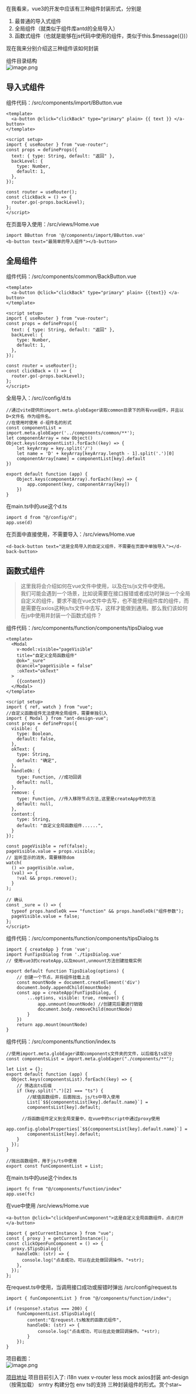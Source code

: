 在我看来，vue3的开发中应该有三种组件封装形式，分别是<br/>
1. 最普通的导入式组件<br/>
2. 全局组件（就类似于组件库antd的全局导入）<br/>
3. 函数式组件（也就是能够在js代码中使用的组件，类似于this.$message({})）<br/>

现在我来分别介绍这三种组件该如何封装

组件目录结构<br/>
![image.png](https://p6-juejin.byteimg.com/tos-cn-i-k3u1fbpfcp/110a543422174c5b872ec95c63e31b6b~tplv-k3u1fbpfcp-watermark.image?)

## 导入式组件
组件代码：/src/components/import/BButton.vue
```
<template>
  <a-button @click="clickBack" type="primary" plain> {{ text }} </a-button>
</template>

<script setup>
import { useRouter } from "vue-router";
const props = defineProps({
  text: { type: String, default: "返回" },
  backLevel: {
    type: Number,
    default: 1,
  },
});

const router = useRouter();
const clickBack = () => {
  router.go(-props.backLevel);
};
</script>
```
在页面导入使用：/src/views/Home.vue
```
import BButton from '@/components/import/BButton.vue'
<b-button text="最简单的导入组件"></b-button>
```

## 全局组件
组件代码：/src/components/common/BackButton.vue
```
<template>
  <a-button @click="clickBack" type="primary" plain> {{text}} </a-button>
</template>

<script setup>
import { useRouter } from "vue-router";
const props = defineProps({
  text: { type: String, default: "返回" },
  backLevel: {
    type: Number,
    default: 1,
  },
});

const router = useRouter();
const clickBack = () => {
  router.go(-props.backLevel);
};
</script>
```
全局导入：/src//config/d.ts
```
//通过vite提供的import.meta.globEager读取common目录下的所有vue组件，并且以 D+文件名 作为组件名。
//在使用时使用 d-组件名的形式
const componentList = import.meta.globEager('../components/common/**');
let componentArray = new Object()
Object.keys(componentList).forEach((key) => {
    let keyArray = key.split('/')
    let name = 'D' + keyArray[keyArray.length - 1].split('.')[0]
    componentArray[name] = componentList[key].default
})

export default function (app) {
    Object.keys(componentArray).forEach((key) => {
        app.component(key, componentArray[key])
    })
}
```
在main.ts中的use这个d.ts
```
import d from "@/config/d";
app.use(d)
```
在页面中直接使用，不需要导入：/src/views/Home.vue
```
<d-back-button text="这是全局导入的自定义组件，不需要在页面中单独导入"></d-back-button>
```

## 函数式组件
>这里我将会介绍如何在vue文件中使用，以及在ts/js文件中使用。<br/>
我们可能会遇到一个场景，比如说需要在接口报错或者成功时弹出一个全局自定义的组件，要求不能在vue文件中去写，也不能使用组件库的组件，而是需要在axios这种js/ts文件中去写，这样才能做到通用。那么我们该如何在js中使用并封装一个函数式组件？

组件代码：/src/components/function/components/tipsDialog.vue
```
<template>
  <Modal
    v-model:visible="pageVisible"
    title="自定义全局函数组件"
    @ok="_sure"
    @cancel="pageVisible = false"
    :okText="okText"
  >
    {{content}}
  </Modal>
</template>

<script setup>
import { ref, watch } from "vue";
//自定义函数组件无法使用全局组件，需要单独引入
import { Modal } from "ant-design-vue";
const props = defineProps({
  visible: {
    type: Boolean,
    default: false,
  },
  okText: {
    type: String,
    default: "确定",
  },
  handleOk: {
    type: Function, //成功回调
    default: null,
  },
  remove: {
    type: Function, //传入移除节点方法,这里是createApp中的方法
    default: null,
  },
  content:{
    type: String,
    default: "自定义全局函数组件......",
  }
});

const pageVisible = ref(false);
pageVisible.value = props.visible;
// 监听显示的消失，需要移除dom
watch(
  () => pageVisible.value,
  (val) => {
    !val && props.remove();
  }
);

// 确认
const _sure = () => {
  typeof props.handleOk === "function" && props.handleOk("组件参数");
  pageVisible.value = false;
};
</script>
```
组件代码：/src/components/function/components/tipsDialog.ts
```
import { createApp } from 'vue';
import FunTipsDialog from './tipsDialog.vue'
// 使用vue3的createApp,以及mount,unmount方法创建挂载实例

export default function TipsDialog(options) {
    // 创建一个节点，并将组件挂载上去
    const mountNode = document.createElement('div')
    document.body.appendChild(mountNode)
    const app = createApp(FunTipsDialog, {
        ...options, visible: true, remove() {
            app.unmount(mountNode) //创建完后要进行销毁
            document.body.removeChild(mountNode)
        }
    })
    return app.mount(mountNode)
}
```
组件代码：/src/components/function/index.ts
```
//使用import.meta.globEager读取components文件夹的文件，以后缀名ts区分
const componentsList = import.meta.globEager("./components/**");

let List = {}; 
export default function (app) {
  Object.keys(componentsList).forEach((key) => {
    // 筛选出ts后缀
    if (key.split(".")[2] === "ts") {
        //赋值函数组件，后面抛出，js/ts中导入使用
        List[`$${componentsList[key].default.name}`] =
        componentsList[key].default;

      //将函数组件定义到全局变量中，在vue中的script中通过proxy使用
      app.config.globalProperties[`$${componentsList[key].default.name}`] =
        componentsList[key].default;
    }
  });
}

//抛出函数组件，用于js/ts中使用
export const funComponentList = List;
```
在main.ts中的use这个index.ts
```
import fc from "@/components/function/index"
app.use(fc)
```
在vue中使用 /src/views/Home.vue
```
<a-button @click="clickOpenFunComponent">这是自定义全局函数组件，点击打开</a-button>

import { getCurrentInstance } from "vue";
const { proxy } = getCurrentInstance();
const clickOpenFunComponent = () => {
  proxy.$TipsDialog({
    handleOk: (str) => {
      console.log("点击成功，可以在此处做回调操作。"+str);
    },
  });
};
```
在request.ts中使用，当调用接口成功或报错时弹出 /src/config/request.ts
```
import { funComponentList } from "@/components/function/index";

if (response?.status === 200) {
    funComponentList.$TipsDialog({
        content:"在request.ts触发的函数式组件",
        handleOk: (str) => {
            console.log("点击成功，可以在此处做回调操作。"+str);
        }
    });
}
```

项目截图：<br/>
![image.png](https://p9-juejin.byteimg.com/tos-cn-i-k3u1fbpfcp/4bd304c5249d4a9db4c79bd5ef1293e9~tplv-k3u1fbpfcp-watermark.image?)

[项目地址](https://github.com/upJiang/jiangVue3Test)
项目目前引入了: i18n vuex v-router less mock axios封装 ant-design（按需加载） srntry 构建分包 env ts的支持 三种封装组件的形式。赏个star~


